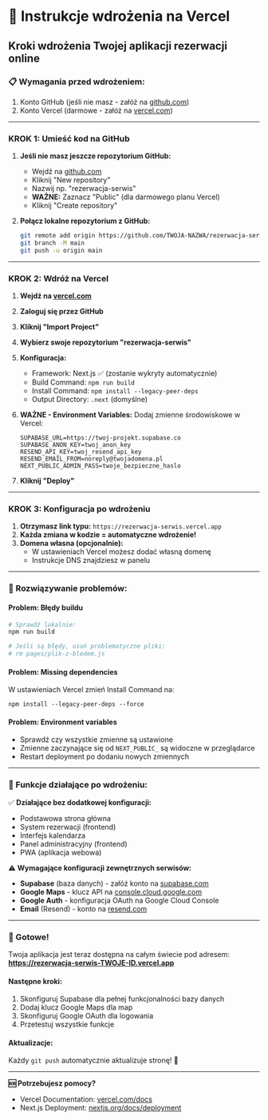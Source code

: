 # 🚀 Instrukcje wdrożenia na Vercel

## Kroki wdrożenia Twojej aplikacji rezerwacji online

### 📋 **Wymagania przed wdrożeniem:**
1. Konto GitHub (jeśli nie masz - załóż na [github.com](https://github.com))
2. Konto Vercel (darmowe - załóż na [vercel.com](https://vercel.com))

---

### **KROK 1: Umieść kod na GitHub**

1. **Jeśli nie masz jeszcze repozytorium GitHub:**
   - Wejdź na [github.com](https://github.com)
   - Kliknij "New repository" 
   - Nazwij np. "rezerwacja-serwis"
   - **WAŻNE:** Zaznacz "Public" (dla darmowego planu Vercel)
   - Kliknij "Create repository"

2. **Połącz lokalne repozytorium z GitHub:**
   ```bash
   git remote add origin https://github.com/TWOJA-NAZWA/rezerwacja-serwis.git
   git branch -M main
   git push -u origin main
   ```

---

### **KROK 2: Wdróż na Vercel**

1. **Wejdź na [vercel.com](https://vercel.com)**
2. **Zaloguj się przez GitHub**
3. **Kliknij "Import Project"**
4. **Wybierz swoje repozytorium "rezerwacja-serwis"**
5. **Konfiguracja:**
   - Framework: Next.js ✅ (zostanie wykryty automatycznie)
   - Build Command: `npm run build`
   - Install Command: `npm install --legacy-peer-deps`
   - Output Directory: `.next` (domyślne)

6. **WAŻNE - Environment Variables:**
   Dodaj zmienne środowiskowe w Vercel:
   ```
   SUPABASE_URL=https://twoj-projekt.supabase.co
   SUPABASE_ANON_KEY=twoj_anon_key
   RESEND_API_KEY=twoj_resend_api_key  
   RESEND_EMAIL_FROM=noreply@twojadomena.pl
   NEXT_PUBLIC_ADMIN_PASS=twoje_bezpieczne_haslo
   ```

7. **Kliknij "Deploy"**

---

### **KROK 3: Konfiguracja po wdrożeniu**

1. **Otrzymasz link typu:** `https://rezerwacja-serwis.vercel.app`
2. **Każda zmiana w kodzie = automatyczne wdrożenie!**
3. **Domena własna (opcjonalnie):**
   - W ustawieniach Vercel możesz dodać własną domenę
   - Instrukcje DNS znajdziesz w panelu

---

### **🔧 Rozwiązywanie problemów:**

#### **Problem: Błędy buildu**
```bash
# Sprawdź lokalnie:
npm run build

# Jeśli są błędy, usuń problematyczne pliki:
# rm pages/plik-z-bledem.js
```

#### **Problem: Missing dependencies**
W ustawieniach Vercel zmień Install Command na:
```
npm install --legacy-peer-deps --force
```

#### **Problem: Environment variables**
- Sprawdź czy wszystkie zmienne są ustawione
- Zmienne zaczynające się od `NEXT_PUBLIC_` są widoczne w przeglądarce
- Restart deployment po dodaniu nowych zmiennych

---

### **📱 Funkcje działające po wdrożeniu:**

✅ **Działające bez dodatkowej konfiguracji:**
- Podstawowa strona główna
- System rezerwacji (frontend)
- Interfejs kalendarza
- Panel administracyjny (frontend)
- PWA (aplikacja webowa)

⚠️ **Wymagające konfiguracji zewnętrznych serwisów:**
- **Supabase** (baza danych) - załóż konto na [supabase.com](https://supabase.com)
- **Google Maps** - klucz API na [console.cloud.google.com](https://console.cloud.google.com)
- **Google Auth** - konfiguracja OAuth na Google Cloud Console
- **Email** (Resend) - konto na [resend.com](https://resend.com)

---

### **🎉 Gotowe!**

Twoja aplikacja jest teraz dostępna na całym świecie pod adresem:
**https://rezerwacja-serwis-TWOJE-ID.vercel.app**

#### **Następne kroki:**
1. Skonfiguruj Supabase dla pełnej funkcjonalności bazy danych
2. Dodaj klucz Google Maps dla map
3. Skonfiguruj Google OAuth dla logowania
4. Przetestuj wszystkie funkcje

#### **Aktualizacje:**
Każdy `git push` automatycznie aktualizuje stronę! 🚀

---

**🆘 Potrzebujesz pomocy?**
- Vercel Documentation: [vercel.com/docs](https://vercel.com/docs)
- Next.js Deployment: [nextjs.org/docs/deployment](https://nextjs.org/docs/deployment)